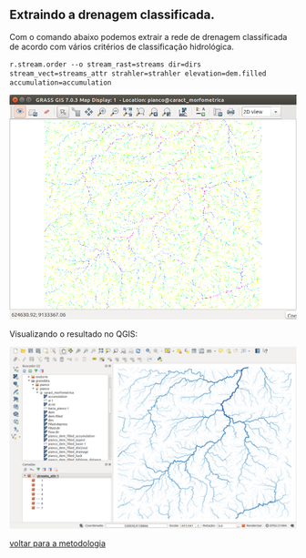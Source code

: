 ## Extraindo a drenagem classificada.

Com o comando abaixo podemos extrair a rede de drenagem classificada de acordo com vários critérios de classificação hidrológica.

```
r.stream.order --o stream_rast=streams dir=dirs stream_vect=streams_attr strahler=strahler elevation=dem.filled accumulation=accumulation
```

![image](img/18.png)


Visualizando o resultado no QGIS:

![image](img/19.png)

[voltar para a metodologia][0]

[0]:metodologia.md